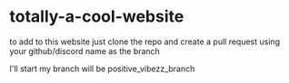 # totally-a-cool-website
to add to this website just clone the repo and create a pull request using your github/discord name as the branch

I'll start my branch will be positive_vibezz_branch
